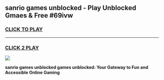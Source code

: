 
## sanrio games unblocked - Play Unblocked Gmaes & Free #69ivw
<h3>
<a href="https://premium.freeplayer.one?title=sanrio_games_unblocked&ref=03M">CLICK TO PLAY</a></h3>
<hr>

<h3>
<a href="https://premium.freeplayer.one?title=sanrio_games_unblocked&ref=03M">CLICK 2 PLAY</a>
  
</h3>

<a href="https://premium.freeplayer.one?title=sanrio_games_unblocked&ref=03M"><img src="https://clearcache.store/games.png"></a>


**sanrio games unblocked games unblocked: Your Gateway to Fun and Accessible Online Gaming**
